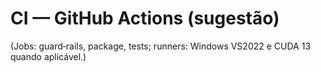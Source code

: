 # CI — GitHub Actions (sugestão)
(Jobs: guard‑rails, package, tests; runners: Windows VS2022 e CUDA 13 quando aplicável.)
